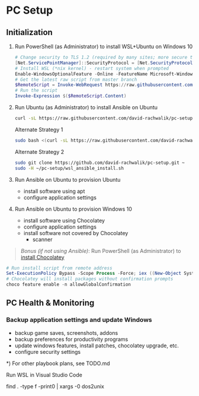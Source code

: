 # PC Setup

## Initialization

1. Run PowerShell (as Administrator) to install WSL+Ubuntu on Windows 10

    ``` powershell
    # Change security to TLS 1.2 (required by many sites; more secure than default TLS 1.0)
    [Net.ServicePointManager]::SecurityProtocol = [Net.SecurityProtocolType]::Tls12
    # Install WSL (*nix kernel) - restart system when prompted
    Enable-WindowsOptionalFeature -Online -FeatureName Microsoft-Windows-Subsystem-Linux
    # Get the latest raw script from master branch
    $RemoteScript = Invoke-WebRequest https://raw.githubusercontent.com/david-rachwalik/pc-setup/master/win_wsl_install.ps1
    # Run the script
    Invoke-Expression $($RemoteScript.Content)
    ```

2. Run Ubuntu (as Administrator) to install Ansible on Ubuntu

    ``` bash
    curl -sL https://raw.githubusercontent.com/david-rachwalik/pc-setup/master/wsl_ansible_install.sh | sudo bash
    ```

    Alternate Strategy 1

    ``` bash
    sudo bash <(curl -sL https://raw.githubusercontent.com/david-rachwalik/pc-setup/master/wsl_ansible_install.sh)
    ```

    Alternate Strategy 2

    ``` bash
    sudo git clone https://github.com/david-rachwalik/pc-setup.git ~
    sudo -H ~/pc-setup/wsl_ansible_install.sh
    ```

3. Run Ansible on Ubuntu to provision Ubuntu
    - install software using apt
    - configure application settings

4. Run Ansible on Ubuntu to provision Windows 10
    - install software using Chocolatey
    - configure application settings
    - install software not covered by Chocolatey
      - scanner

> *Bonus (if not using Ansible)*: Run PowerShell (as Administrator) to [install Chocolatey](https://chocolatey.org/install)

``` powershell
# Run install script from remote address
Set-ExecutionPolicy Bypass -Scope Process -Force; iex ((New-Object System.Net.WebClient).DownloadString('https://chocolatey.org/install.ps1'))
# Chocolatey will install packages without confirmation prompts
choco feature enable -n allowGlobalConfirmation
```

## PC Health & Monitoring

### Backup application settings and update Windows

- backup game saves, screenshots, addons
- backup preferences for productivity programs
- update windows features, install patches, chocolatey upgrade, etc.
- configure security settings

*) For other playbook plans, see TODO.md

Run WSL in Visual Studio Code
<!-- https://stackoverflow.com/questions/11929461/how-can-i-run-dos2unix-on-an-entire-directory -->
find . -type f -print0 | xargs -0 dos2unix
